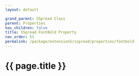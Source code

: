 ```yaml
---
layout: default

grand_parent: SSpread Class
parent: Properties
has_children: false
title: SSpread.FontBold Property
nav_order: 51
permalink: /package/extension5/sspread/properties/fontbold
---
```

# {{ page.title }}
